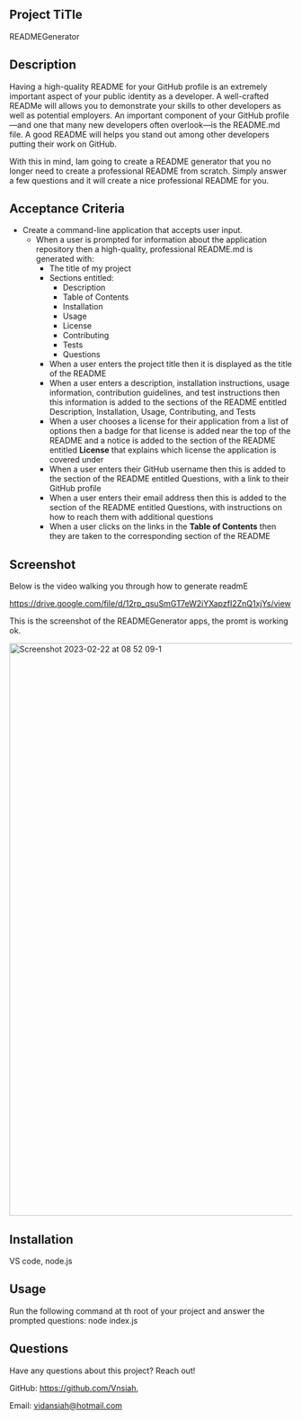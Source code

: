 ## Project TiTle

READMEGenerator


## Description

Having a high-quality README for your GitHub profile is an extremely important aspect of your public identity as a developer. A well-crafted READMe will allows you to demonstrate your skills to other developers as well as potential employers. An important component of your GitHub profile—and one that many new developers often overlook—is the README.md file. A good README will helps you stand out among other developers putting their work on GitHub.

With this in mind, Iam going to create a README generator that you no longer need to create a professional README from scratch. Simply answer a few questions and it will create a nice professional README for you.

## Acceptance Criteria
* Create a command-line application that accepts user input.
  * When a user is prompted for information about the application repository then a high-quality, professional README.md is generated with:
    * The title of my project 
    * Sections entitled:
      * Description 
      * Table of Contents 
      * Installation 
      * Usage 
      * License 
      * Contributing 
      * Tests 
      * Questions
    * When a user enters the project title then it is displayed as the title of the README
    * When a user enters a description, installation instructions, usage information, contribution guidelines, and test instructions then this information is added to the sections of the README entitled Description, Installation, Usage, Contributing, and Tests
    * When a user chooses a license for their application from a list of options then a badge for that license is added near the top of the README and a notice is added to the section of the README entitled **License** that explains which license the application is covered under
    * When a user enters their GitHub username then this is added to the section of the README entitled Questions, with a link to their GitHub profile
    * When a user enters their email address then this is added to the section of the README entitled Questions, with instructions on how to reach them with additional questions
    * When a user clicks on the links in the **Table of Contents** then they are taken to the corresponding section of the README

 ## Screenshot
 Below is the video walking you through how to generate readmE

 https://drive.google.com/file/d/12rp_qsuSmGT7eW2iYXapzfI2ZnQ1xjYs/view

 This is the screenshot of the READMEGenerator apps, the promt is working ok.
 
 <img width="1018" alt="Screenshot 2023-02-22 at 08 52 09-1" src="https://user-images.githubusercontent.com/117393835/220626934-e1189e90-dfac-42e7-a3c1-5de20b993eef.png">


 ## Installation
   VS code,
   node.js


 ## Usage
Run the following command at th root of your project and answer the prompted questions:
node index.js


## Questions
Have any questions about this project? Reach out!

GitHub: https://github.com/Vnsiah,

Email: vidansiah@hotmail.com




